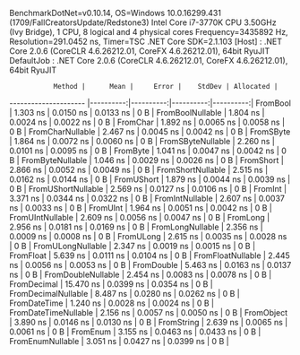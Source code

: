 
BenchmarkDotNet=v0.10.14, OS=Windows 10.0.16299.431 (1709/FallCreatorsUpdate/Redstone3)
Intel Core i7-3770K CPU 3.50GHz (Ivy Bridge), 1 CPU, 8 logical and 4 physical cores
Frequency=3435892 Hz, Resolution=291.0452 ns, Timer=TSC
.NET Core SDK=2.1.103
  [Host]     : .NET Core 2.0.6 (CoreCLR 4.6.26212.01, CoreFX 4.6.26212.01), 64bit RyuJIT
  DefaultJob : .NET Core 2.0.6 (CoreCLR 4.6.26212.01, CoreFX 4.6.26212.01), 64bit RyuJIT


               Method |      Mean |     Error |    StdDev | Allocated |
--------------------- |----------:|----------:|----------:|----------:|
             FromBool |  1.303 ns | 0.0150 ns | 0.0133 ns |       0 B |
     FromBoolNullable |  1.804 ns | 0.0024 ns | 0.0022 ns |       0 B |
             FromChar |  1.892 ns | 0.0065 ns | 0.0058 ns |       0 B |
     FromCharNullable |  2.467 ns | 0.0045 ns | 0.0042 ns |       0 B |
            FromSByte |  1.864 ns | 0.0072 ns | 0.0060 ns |       0 B |
    FromSByteNullable |  2.260 ns | 0.0101 ns | 0.0095 ns |       0 B |
             FromByte |  1.041 ns | 0.0047 ns | 0.0042 ns |       0 B |
     FromByteNullable |  1.046 ns | 0.0029 ns | 0.0026 ns |       0 B |
            FromShort |  2.866 ns | 0.0052 ns | 0.0049 ns |       0 B |
    FromShortNullable |  2.515 ns | 0.0162 ns | 0.0144 ns |       0 B |
           FromUShort |  1.879 ns | 0.0044 ns | 0.0039 ns |       0 B |
   FromUShortNullable |  2.569 ns | 0.0127 ns | 0.0106 ns |       0 B |
              FromInt |  3.371 ns | 0.0344 ns | 0.0322 ns |       0 B |
      FromIntNullable |  2.607 ns | 0.0037 ns | 0.0033 ns |       0 B |
             FromUInt |  1.964 ns | 0.0051 ns | 0.0042 ns |       0 B |
     FromUIntNullable |  2.609 ns | 0.0056 ns | 0.0047 ns |       0 B |
             FromLong |  2.956 ns | 0.0181 ns | 0.0169 ns |       0 B |
     FromLongNullable |  2.356 ns | 0.0009 ns | 0.0008 ns |       0 B |
            FromULong |  2.615 ns | 0.0035 ns | 0.0028 ns |       0 B |
    FromULongNullable |  2.347 ns | 0.0019 ns | 0.0015 ns |       0 B |
            FromFloat |  5.639 ns | 0.0111 ns | 0.0104 ns |       0 B |
    FromFloatNullable |  2.445 ns | 0.0056 ns | 0.0053 ns |       0 B |
           FromDouble |  5.463 ns | 0.0163 ns | 0.0137 ns |       0 B |
   FromDoubleNullable |  2.454 ns | 0.0083 ns | 0.0078 ns |       0 B |
          FromDecimal | 15.470 ns | 0.0399 ns | 0.0354 ns |       0 B |
  FromDecimalNullable |  8.487 ns | 0.0280 ns | 0.0262 ns |       0 B |
         FromDateTime |  1.240 ns | 0.0028 ns | 0.0024 ns |       0 B |
 FromDateTimeNullable |  2.156 ns | 0.0057 ns | 0.0050 ns |       0 B |
           FromObject |  3.890 ns | 0.0146 ns | 0.0130 ns |       0 B |
           FromString |  2.639 ns | 0.0065 ns | 0.0061 ns |       0 B |
             FromEnum |  3.155 ns | 0.0463 ns | 0.0433 ns |       0 B |
     FromEnumNullable |  3.051 ns | 0.0427 ns | 0.0399 ns |       0 B |
